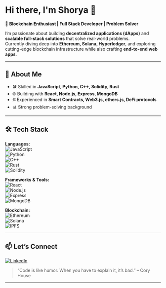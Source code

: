 # Hi there, I'm Shorya 👋

🚀 **Blockchain Enthusiast | Full Stack Developer | Problem Solver**  

I’m passionate about building **decentralized applications (dApps)** and **scalable full-stack solutions** that solve real-world problems.  
Currently diving deep into **Ethereum, Solana, Hyperledger**, and exploring cutting-edge blockchain infrastructure while also crafting **end-to-end web apps**.

---

## 🔗 About Me
- 🛠 Skilled in **JavaScript, Python, C++, Solidity, Rust**
- 🌐 Building with **React, Node.js, Express, MongoDB**
- ⛓ Experienced in **Smart Contracts, Web3.js, ethers.js, DeFi protocols**
- 📊 Strong problem-solving background

---

## 🛠 Tech Stack

**Languages:**  
![JavaScript](https://img.shields.io/badge/-JavaScript-333?style=flat&logo=javascript)  
![Python](https://img.shields.io/badge/-Python-333?style=flat&logo=python)  
![C++](https://img.shields.io/badge/-C++-333?style=flat&logo=cplusplus)  
![Rust](https://img.shields.io/badge/-Rust-333?style=flat&logo=rust)  
![Solidity](https://img.shields.io/badge/-Solidity-333?style=flat&logo=solidity)  

**Frameworks & Tools:**  
![React](https://img.shields.io/badge/-React-333?style=flat&logo=react)  
![Node.js](https://img.shields.io/badge/-Node.js-333?style=flat&logo=nodedotjs)  
![Express](https://img.shields.io/badge/-Express-333?style=flat&logo=express)  
![MongoDB](https://img.shields.io/badge/-MongoDB-333?style=flat&logo=mongodb)  

**Blockchain:**  
![Ethereum](https://img.shields.io/badge/-Ethereum-333?style=flat&logo=ethereum)  
![Solana](https://img.shields.io/badge/-Solana-333?style=flat&logo=solana)  
![IPFS](https://img.shields.io/badge/-IPFS-333?style=flat&logo=ipfs)  

---

## 📫 Let’s Connect
[![LinkedIn](https://img.shields.io/badge/LinkedIn-blue?style=flat&logo=linkedin)](edin.com/in/shorya-kshettry-b7b196285/)  

> “Code is like humor. When you have to explain it, it’s bad.” – Cory House

---
